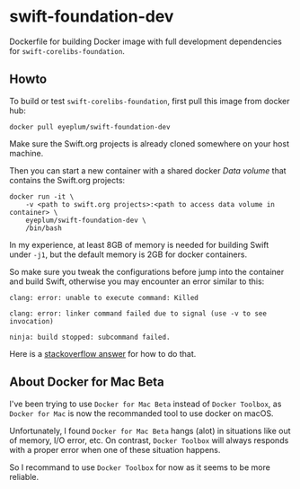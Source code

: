 # swift-foundation-dev

Dockerfile for building Docker image with full development dependencies for `swift-corelibs-foundation`.

## Howto

To build or test `swift-corelibs-foundation`, first pull this image from docker hub:

```
docker pull eyeplum/swift-foundation-dev
```

Make sure the Swift.org projects is already cloned somewhere on your host machine.

Then you can start a new container with a shared docker _Data volume_ that contains the Swift.org projects:

```
docker run -it \
    -v <path to swift.org projects>:<path to access data volume in container> \
    eyeplum/swift-foundation-dev \
    /bin/bash
```

In my experience, at least 8GB of memory is needed for building Swift under `-j1`, but the default memory is 2GB for docker containers.

So make sure you tweak the configurations before jump into the container and build Swift, otherwise you may encounter an error similar to this:

```
clang: error: unable to execute command: Killed

clang: error: linker command failed due to signal (use -v to see invocation)

ninja: build stopped: subcommand failed.
```

Here is a [stackoverflow answer](http://stackoverflow.com/a/34598900/1258521) for how to do that.

## About Docker for Mac Beta

I've been trying to use `Docker for Mac Beta` instead of `Docker Toolbox`, as `Docker for Mac` is now the recommanded tool to use docker on macOS.

Unfortunately, I found `Docker for Mac Beta` hangs (alot) in situations like out of memory, I/O error, etc. On contrast, `Docker Toolbox` will always responds with a proper error when one of these situation happens.

So I recommand to use `Docker Toolbox` for now as it seems to be more reliable.

